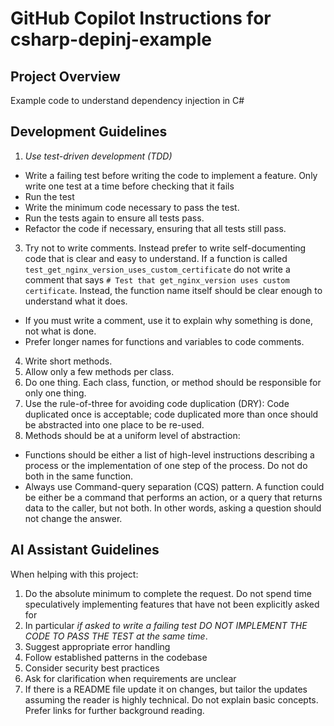 # GitHub Copilot Instructions for csharp-depinj-example

## Project Overview
Example code to understand dependency injection in C#

## Development Guidelines

1. *Use test-driven development (TDD)*
  - Write a failing test before writing the code to implement a feature. Only write one test at a time before checking that it fails
  - Run the test
  - Write the minimum code necessary to pass the test.
  - Run the tests again to ensure all tests pass.
  - Refactor the code if necessary, ensuring that all tests still pass.
3. Try not to write comments. Instead prefer to write self-documenting code that is clear and easy to understand. If a function is called `test_get_nginx_version_uses_custom_certificate` do not write a comment that says `# Test that get_nginx_version uses custom certificate`. Instead, the function name itself should be clear enough to understand what it does.
  - If you must write a comment, use it to explain why something is done, not what is done.
  - Prefer longer names for functions and variables to code comments.
4. Write short methods.
5. Allow only a few methods per class.
6. Do one thing. Each class, function, or method should be responsible for only one thing.
7. Use the rule-of-three for avoiding code duplication (DRY): Code duplicated once is acceptable; code duplicated more than once should be abstracted into one place to be re-used.
8. Methods should be at a uniform level of abstraction:
  - Functions should be either a list of high-level instructions describing a process or the implementation of one step of the process. Do not do both in the same function.
  - Always use Command-query separation (CQS) pattern. A function could be either be a command that performs an action, or a query that returns data to the caller, but not both. In other words, asking a question should not change the answer.


## AI Assistant Guidelines
When helping with this project:
1. Do the absolute minimum to complete the request. Do not spend time speculatively implementing features that have not been explicitly asked for
2. In particular *if asked to write a failing test DO NOT IMPLEMENT THE CODE TO PASS THE TEST at the same time*.
3. Suggest appropriate error handling
4. Follow established patterns in the codebase
5. Consider security best practices
6. Ask for clarification when requirements are unclear
7. If there is a README file update it on changes, but tailor the updates assuming the reader is highly technical. Do not explain basic concepts. Prefer links for further background reading.
